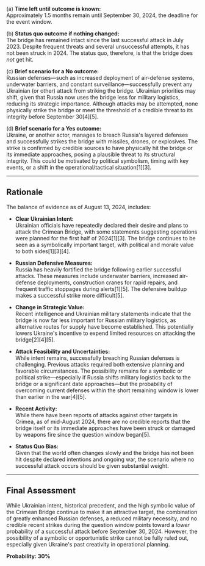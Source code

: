 (a) **Time left until outcome is known:**  
Approximately 1.5 months remain until September 30, 2024, the deadline for the event window.

(b) **Status quo outcome if nothing changed:**  
The bridge has remained intact since the last successful attack in July 2023. Despite frequent threats and several unsuccessful attempts, it has not been struck in 2024. The status quo, therefore, is that the bridge does *not* get hit.

(c) **Brief scenario for a No outcome:**  
Russian defenses—such as increased deployment of air-defense systems, underwater barriers, and constant surveillance—successfully prevent any Ukrainian (or other) attack from striking the bridge. Ukrainian priorities may shift, given that Russia now uses the bridge less for military logistics, reducing its strategic importance. Although attacks may be attempted, none physically strike the bridge or meet the threshold of a credible threat to its integrity before September 30[4][5].

(d) **Brief scenario for a Yes outcome:**  
Ukraine, or another actor, manages to breach Russia's layered defenses and successfully strikes the bridge with missiles, drones, or explosives. The strike is confirmed by credible sources to have physically hit the bridge or its immediate approaches, posing a plausible threat to its structural integrity. This could be motivated by political symbolism, timing with key events, or a shift in the operational/tactical situation[1][3].

---

## Rationale

The balance of evidence as of August 13, 2024, includes:

- **Clear Ukrainian Intent:**  
Ukrainian officials have repeatedly declared their desire and plans to attack the Crimean Bridge, with some statements suggesting operations were planned for the first half of 2024[1][3]. The bridge continues to be seen as a symbolically important target, with political and morale value to both sides[1][3][4].

- **Russian Defensive Measures:**  
Russia has heavily fortified the bridge following earlier successful attacks. These measures include underwater barriers, increased air-defense deployments, construction cranes for rapid repairs, and frequent traffic stoppages during alerts[1][5]. The defensive buildup makes a successful strike more difficult[5].

- **Change in Strategic Value:**  
Recent intelligence and Ukrainian military statements indicate that the bridge is now far less important for Russian military logistics, as alternative routes for supply have become established. This potentially lowers Ukraine's incentive to expend limited resources on attacking the bridge[2][4][5].

- **Attack Feasibility and Uncertainties:**  
While intent remains, successfully breaching Russian defenses is challenging. Previous attacks required both extensive planning and favorable circumstances. The possibility remains for a symbolic or political strike—especially if Russia shifts military logistics back to the bridge or a significant date approaches—but the probability of overcoming current defenses within the short remaining window is lower than earlier in the war[4][5].

- **Recent Activity:**  
While there have been reports of attacks against other targets in Crimea, as of mid-August 2024, there are no credible reports that the bridge itself or its immediate approaches have been struck or damaged by weapons fire since the question window began[5].

- **Status Quo Bias:**  
Given that the world often changes slowly and the bridge has not been hit despite declared intentions and ongoing war, the scenario where no successful attack occurs should be given substantial weight.

---

## Final Assessment

While Ukrainian intent, historical precedent, and the high symbolic value of the Crimean Bridge continue to make it an attractive target, the combination of greatly enhanced Russian defenses, a reduced military necessity, and no credible recent strikes during the question window points toward a *lower* probability of a successful attack before September 30, 2024. However, the possibility of a symbolic or opportunistic strike cannot be fully ruled out, especially given Ukraine's past creativity in operational planning.

**Probability: 30%**